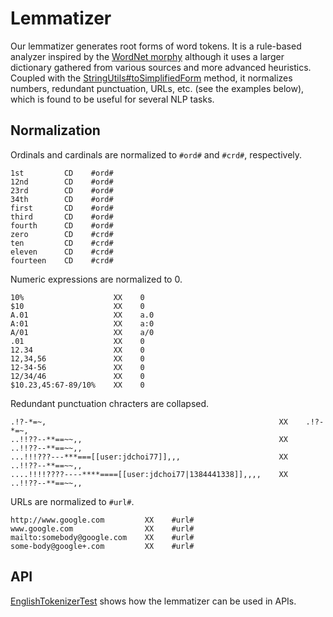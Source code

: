 # Lemmatizer

Our lemmatizer generates root forms of word tokens. It is a rule-based analyzer inspired by the [WordNet morphy](http://wordnet.princeton.edu/man/morphy.7WN.html) although it uses a larger dictionary gathered from various sources and more advanced heuristics. Coupled with the [StringUtils#toSimplifiedForm](https://github.com/emorynlp/common/blob/master/src/main/java/edu/emory/mathcs/nlp/common/util/StringUtils.java#L140) method, it normalizes numbers, redundant punctuation, URLs, etc. (see the examples below), which is found to be useful for several NLP tasks.

## Normalization

Ordinals and cardinals are normalized to `#ord#` and `#crd#`, respectively.

	1st         CD    #ord#
	12nd        CD    #ord#
	23rd        CD    #ord#
	34th        CD    #ord#
	first       CD    #ord#
	third       CD    #ord#
	fourth      CD    #ord#
	zero        CD    #crd#
	ten         CD    #crd#
	eleven      CD    #crd#
	fourteen    CD    #crd#
	
Numeric expressions are normalized to 0.

	10%                    XX    0
	$10                    XX    0
	A.01                   XX    a.0
	A:01                   XX    a:0
	A/01                   XX    a/0
	.01                    XX    0
	12.34                  XX    0
	12,34,56               XX    0
	12-34-56               XX    0
	12/34/46               XX    0
	$10.23,45:67-89/10%    XX    0
	
Redundant punctuation chracters are collapsed.

	.!?-*=~,                                                    XX    .!?-*=~,
	..!!??--**==~~,,                                            XX    ..!!??--**==~~,,
	...!!!???---***===[[user:jdchoi77]],,,                      XX    ..!!??--**==~~,,
	....!!!!????----****====[[user:jdchoi77|1384441338]],,,,    XX    ..!!??--**==~~,,
	
URLs are normalized to `#url#`.

	http://www.google.com         XX    #url#
	www.google.com                XX    #url#
	mailto:somebody@google.com    XX    #url#
	some-body@google+.com         XX    #url#
	
## API

[EnglishTokenizerTest](src/test/java/edu/emory/mathcs/nlp/lemmatizer/EnglishTokenizerTest.java) shows how the lemmatizer can be used in APIs.
